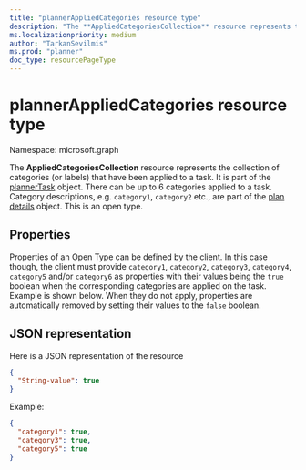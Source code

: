 ```yaml
---
title: "plannerAppliedCategories resource type"
description: "The **AppliedCategoriesCollection** resource represents the collection of categories (or labels) that have been applied to a task. It is part of the plannerTask object."
ms.localizationpriority: medium
author: "TarkanSevilmis"
ms.prod: "planner"
doc_type: resourcePageType
---
```


# plannerAppliedCategories resource type

Namespace: microsoft.graph


The **AppliedCategoriesCollection** resource represents the collection of categories (or labels) that have been applied to a task. It is part of the [plannerTask](plannertask.md) object.
There can be up to 6 categories applied to a task. Category descriptions, e.g. `category1`, `category2` etc., are part of the [plan details](plannerplandetails.md) object. This is an open type.

## Properties
Properties of an Open Type can be defined by the client. In this case though, the client must provide `category1`, `category2`, `category3`, `category4`, `category5` and/or `category6` as properties with their values being the `true` boolean when the corresponding categories are applied on the task. Example is shown below. When they do not apply, properties are automatically removed by setting their values to the `false` boolean. 

## JSON representation

Here is a JSON representation of the resource

<!-- {
  "blockType": "resource",
  "openType": true,
  "optionalProperties": [ "String-value" ],
  "@odata.type": "microsoft.graph.plannerAppliedCategories"
}-->

```json
{
  "String-value": true
}
```

Example: 

```json
{
  "category1": true,
  "category3": true,
  "category5": true
}
```

<!-- uuid: 8fcb5dbc-d5aa-4681-8e31-b001d5168d79
2015-10-25 14:57:30 UTC -->
<!-- {
  "type": "#page.annotation",
  "description": "plannerAppliedCategories resource",
  "keywords": "",
  "section": "documentation",
  "tocPath": ""
}-->

